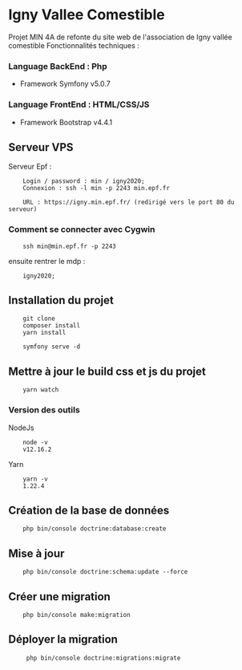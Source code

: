 # Igny Vallee Comestible

Projet MIN 4A de refonte du site web de l'association de Igny vallée comestible
Fonctionnalités techniques :
  
  
 ### Language BackEnd : Php
- Framework Symfony v5.0.7

### Language FrontEnd : HTML/CSS/JS

- Framework Bootstrap v4.4.1

## Serveur VPS
Serveur Epf :

        Login / password : min / igny2020;
        Connexion : ssh -l min -p 2243 min.epf.fr

        URL : https://igny.min.epf.fr/ (redirigé vers le port 80 du serveur)

### Comment se connecter avec Cygwin

        ssh min@min.epf.fr -p 2243
   ensuite rentrer le mdp : 
        
        igny2020;


 ## Installation du projet
    
        git clone
        composer install
        yarn install
        
        symfony serve -d
        
   ## Mettre à jour le build css et js du projet
   
        yarn watch
        
   ### Version des outils
   
   NodeJs
   
        node -v
        v12.16.2
        
   Yarn
       
        yarn -v
        1.22.4
        
     
## Création de la base de données
     
        php bin/console doctrine:database:create
        
## Mise à jour 
        
        php bin/console doctrine:schema:update --force
        
## Créer une migration

        php bin/console make:migration
        
## Déployer la migration       

         php bin/console doctrine:migrations:migrate 